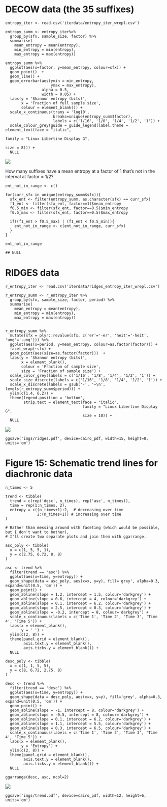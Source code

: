 DECOW data (the 35 suffixes)
============================

    entropy_iter <- read.csv('iterdata/entropy_iter_wrepl.csv') 

    entropy_summ <- entropy_iter%>% 
      group_by(sfx, sample_size, factor) %>% 
      summarise(
        mean_entropy = mean(entropy),
        min_entropy = min(entropy),
        max_entropy = max(entropy))

    entropy_summ %>%   
      ggplot(aes(x=factor, y=mean_entropy, colour=sfx)) +
      geom_point()  +
      geom_line() +
      geom_errorbar(aes(ymin = min_entropy,
                        ymax = max_entropy),
                    alpha = 0.5,
                    width = 0.05) +
      labs(y = 'Shannon entropy (bits)',
           x = 'Fraction of full sample size',
           colour = element_blank()) +
      scale_x_continuous(trans = 'log10', 
                         breaks=unique(entropy_summ$factor),
                         labels = c('1/16', '1/8', '1/4', '1/2', '1')) +
      scale_colour_grey(guide = guide_legend(label.theme = element_text(face = "italic", 
                                                                        family = "Linux Libertine Display G",
                                                                        size = 8))) +
      NULL

![](synch_and_diach_entropy_files/figure-markdown_strict/unnamed-chunk-1-1.png)

How many suffixes have a mean entropy at a factor of 1 that’s not in the
interval at factor = 1/2?

    ent_not_in_range <- c()

    for(curr_sfx in unique(entropy_summ$sfx)){
      sfx_ent <- filter(entropy_summ, as.character(sfx) == curr_sfx) 
      f1_ent <- filter(sfx_ent, factor==1)$mean_entropy
      f0.5_min <- filter(sfx_ent, factor==0.5)$min_entropy
      f0.5_max <- filter(sfx_ent, factor==0.5)$max_entropy
      
      if((f1_ent > f0.5_max) | (f1_ent < f0.5_min)){
        ent_not_in_range <- c(ent_not_in_range, curr_sfx)
      }
    }

    ent_not_in_range

    ## NULL

RIDGES data
===========

    r_entropy_iter <- read.csv('iterdata/ridges_entropy_iter_wrepl.csv') 

    r_entropy_summ <- r_entropy_iter %>% 
      group_by(sfx, sample_size, factor, period) %>% 
      summarise(
        mean_entropy = mean(entropy),
        min_entropy = min(entropy),
        max_entropy = max(entropy))


    r_entropy_summ %>%
      mutate(sfx = plyr::revalue(sfx, c('er'='-er', 'heit'='-heit', 'ung'='-ung'))) %>% 
      ggplot(aes(x=period, y=mean_entropy, colour=as.factor(factor))) +
      facet_wrap(~sfx) +
      geom_point(aes(size=as.factor(factor)))  +
      labs(y = 'Shannon entropy (bits)',
           x = element_blank(),
           colour = 'Fraction of sample size',
           size = 'Fraction of sample size') +
      scale_color_grey(labels = c('1/16', '1/8', '1/4', '1/2', '1')) +
      scale_size_discrete(labels = c('1/16', '1/8', '1/4', '1/2', '1')) +
      scale_x_discrete(labels = gsub('-', '–\n', levels(r_entropy_summ$period))) +
      ylim(c(1.4, 6.2)) +
      theme(legend.position = 'bottom',
            strip.text = element_text(face = "italic",
                                      family = "Linux Libertine Display G",
                                      size = 10)) +
      NULL

![](synch_and_diach_entropy_files/figure-markdown_strict/unnamed-chunk-3-1.png)

    ggsave('imgs/ridges.pdf', device=cairo_pdf, width=15, height=8, units='cm')

Figure 15: Schematic trend lines for diachronic data
====================================================

    n_times <- 5

    trend <- tibble(
      trend = c(rep('desc', n_times), rep('asc', n_times)),
      time = rep(1:n_times, 2),
      entropy = c((n_times+1):2,  # decreasing over time
                  2:(n_times+1)) # increasing over time
    )

    # Rather than messing around with faceting (which would be possible, but I don't want to bother),
    # I'll create two separate plots and join them with ggarrange.

    asc_poly <- tibble(
      x = c(1, 5, 5, 1),
      y = c(2.75, 6.72, 8, 8)
    )

    asc <- trend %>% 
      filter(trend == 'asc') %>% 
      ggplot(aes(x=time, y=entropy)) +
      geom_shape(data = asc_poly, aes(x=x, y=y), fill='grey', alpha=0.3, expand=unit(0.5, 'cm')) +
      geom_point() +
      geom_abline(slope = 1.2, intercept = 1.5, colour='darkgrey') +
      geom_abline(slope = 0.6, intercept = 4, colour='darkgrey') +
      geom_abline(slope = 0.1, intercept = 6.2, colour='darkgrey') +
      geom_abline(slope = 2.5, intercept = 0.3, colour='darkgrey') +
      geom_abline(slope = -0.2, intercept = 8, colour='darkgrey') +
      scale_x_continuous(labels = c('Time 1', 'Time 2', 'Time 3', 'Time 4', 'Time 5')) +
      labs(x = element_blank(),
           y = ' ') +
      ylim(c(2, 8)) +
      theme(panel.grid = element_blank(),
            axis.text.y = element_blank(),
            axis.ticks.y = element_blank()) +
      NULL

    desc_poly <- tibble(
      x = c(1, 1, 5, 5),
      y = c(8, 6.72, 2.75, 8)
    )

    desc <- trend %>% 
      filter(trend == 'desc') %>% 
      ggplot(aes(x=time, y=entropy)) +
      geom_shape(data = desc_poly, aes(x=x, y=y), fill='grey', alpha=0.3, expand=unit(0.5, 'cm')) +
      geom_point() +
      geom_abline(slope = -1, intercept = 8, colour='darkgrey') +
      geom_abline(slope = -0.5, intercept = 8, colour='darkgrey') +
      geom_abline(slope = 0.1, intercept = 6.2, colour='darkgrey') +
      geom_abline(slope = 1.1, intercept = 5.5, colour='darkgrey') +
      geom_abline(slope = 0.3, intercept = 6.5, colour='darkgrey') +
      scale_x_continuous(labels = c('Time 1', 'Time 2', 'Time 3', 'Time 4', 'Time 5')) +
      labs(x = element_blank(),
           y = 'Entropy') +
      ylim(c(2, 8)) +
      theme(panel.grid = element_blank(),
            axis.text.y = element_blank(),
            axis.ticks.y = element_blank()) +
      NULL

    ggarrange(desc, asc, ncol=2)

![](synch_and_diach_entropy_files/figure-markdown_strict/unnamed-chunk-4-1.png)

    ggsave('imgs/trend.pdf', device=cairo_pdf, width=12, height=6, units='cm')
